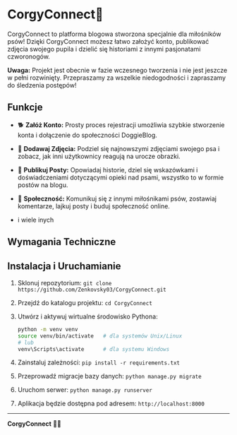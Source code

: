 # CorgyConnect🐾

CorgyConnect to platforma blogowa stworzona specjalnie dla miłośników psów! Dzięki CorgyConnect możesz łatwo założyć konto, publikować zdjęcia swojego pupila i dzielić się historiami z innymi pasjonatami czworonogów.

**Uwaga:** Projekt jest obecnie w fazie wczesnego tworzenia i nie jest jeszcze w pełni rozwinięty. Przepraszamy za wszelkie niedogodności i zapraszamy do śledzenia postępów!
## Funkcje

- 🐕 **Załóż Konto:** Prosty proces rejestracji umożliwia szybkie stworzenie konta i dołączenie do społeczności DoggieBlog.

- 📸 **Dodawaj Zdjęcia:** Podziel się najnowszymi zdjęciami swojego psa i zobacz, jak inni użytkownicy reagują na urocze obrazki.

- 📝 **Publikuj Posty:** Opowiadaj historie, dziel się wskazówkami i doświadczeniami dotyczącymi opieki nad psami, wszystko to w formie postów na blogu.

- 🤝 **Społeczność:** Komunikuj się z innymi miłośnikami psów, zostawiaj komentarze, lajkuj posty i buduj społeczność online.

- i wiele inych 

## Wymagania Techniczne



## Instalacja i Uruchamianie

1. Sklonuj repozytorium: `git clone https://github.com/Zenkovsky03/CorgyConnect.git`

2. Przejdź do katalogu projektu: `cd CorgyConnect`

3. Utwórz i aktywuj wirtualne środowisko Pythona:
    ```bash
    python -m venv venv
    source venv/bin/activate   # dla systemów Unix/Linux
    # lub
    venv\Scripts\activate      # dla systemu Windows
    ```

4. Zainstaluj zależności: `pip install -r requirements.txt`

5. Przeprowadź migracje bazy danych: `python manage.py migrate`

6. Uruchom serwer: `python manage.py runserver`

7. Aplikacja będzie dostępna pod adresem: `http://localhost:8000`

---

**CorgyConnect**  🐶✨ 

